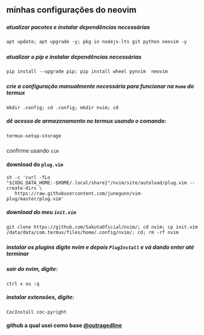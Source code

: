 ## minhas configurações do neovim
#####
  ##### atualizar pacotes e instalar dependências necessárias
    apt update; apt upgrade -y; pkg in nodejs-lts git python neovim -y
#####
  ##### atualizar o pip e instalar dependências necessárias
    pip install --upgrade pip; pip install wheel pynvim  neovim
#####
  ##### crie a configuração manualmente necessária para funcionar na ```home``` do termux
    mkdir .config; cd .config; mkdir nvim; cd
####
  ##### dê acesso de armazenamento no termux usando o comando:
    termux-setup-storage 
###
 confirme usando ```sim```
####
  #### download do ```plug.vim```
    sh -c 'curl -fLo "${XDG_DATA_HOME:-$HOME/.local/share}"/nvim/site/autoload/plug.vim --create-dirs \
       https://raw.githubusercontent.com/junegunn/vim-plug/master/plug.vim'
 
##### download do meu ```init.vim```
    git clone https://github.com/SakutaOficial/nvim/; cd nvim; cp init.vim /data/data/com.termux/files/home/.config/nvim/; cd; rm -rf nvim
#####
  ##### instalar os plugins digite nvim e depois ```PlugInstall``` e vá dando enter até terminar
  ##### sair do nvim, digite: 
    ctrl x ou :q
  ##### instalar extensões, digite: 
    CocInstall coc-pyright
####
  #### github a qual usei como base [@outragedline](https://github.com/outragedline/neovim-termux)

